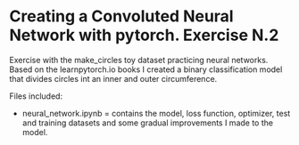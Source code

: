 # Creating a Convoluted Neural Network with pytorch. Exercise N.2

Exercise with the make_circles toy dataset practicing neural networks.
Based on the learnpytorch.io books I created a binary classification model that divides circles int an inner and outer circumference. 

Files included:

- neural_network.ipynb = contains the model, loss function, optimizer, test and training datasets and some gradual improvements I made to the model. 
